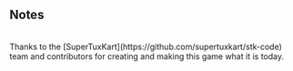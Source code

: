 ## Notes
<br/>
Thanks to the [SuperTuxKart](https://github.com/supertuxkart/stk-code) team and contributors for creating and making this game what it is today.
<br/>
